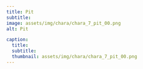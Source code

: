 ```yaml
---
title: Pit
subtitle: 
image: assets/img/chara/chara_7_pit_00.png
alt: Pit

caption:
  title:
  subtitle: 
  thumbnail: assets/img/chara/chara_7_pit_00.png
---
```

